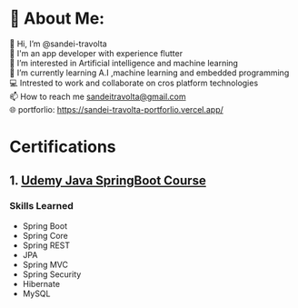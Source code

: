# 💫 About Me:
👋 Hi, I’m @sandei-travolta<br>📱 I'm an app developer with experience flutter<br>👀 I’m interested in Artificial intelligence and machine learning<br>🌱 I’m currently learning A.I ,machine learning and embedded programming<br>💻 Intrested to work and collaborate on cros platform technologies<br>📫 How to reach me sandeitravolta@gmail.com<br>
🌐 portforlio: https://sandei-travolta-portforlio.vercel.app/

# Certifications
## 1. [Udemy Java SpringBoot Course](https://udemy-certificate.s3.amazonaws.com/image/UC-5af717f7-5dfc-4c68-aa83-c72e67f1299a.jpg)
### Skills Learned
* Spring Boot
* Spring Core
* Spring REST
* JPA
* Spring MVC
* Spring Security
* Hibernate
* MySQL
